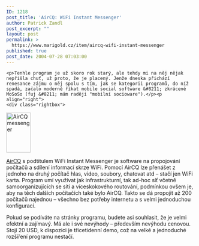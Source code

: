 ```yaml
---
ID: 1218
post_title: 'AirCQ: WiFi Instant Messenger'
author: Patrick Zandl
post_excerpt: ""
layout: post
permalink: >
  https://www.marigold.cz/item/aircq-wifi-instant-messenger
published: true
post_date: 2004-07-28 07:03:00
---
```

	<p>Tenhle program je už skoro rok starý, ale tehdy mi na něj nějak nepřišla chuť, už proto, že je placený. Jenže dneska přichází renesance zájmu o něj spolu s tím, jak se kategorii programů, do níž spadá, začalo moderně říkat mobile social software &#8211; zkráceně MoSoSo (fuj &#8211; mám raději "mobilní socioware").</p><p align="right">
	<div class="rightbox">
<img src="/wp-content/uploads/20040727-aircq.gif" alt="AirCQ messenger" width="65" height="106" />
</div>
<p><a href="http://www.aircq.com/english/index.html">AirCQ</a> s podtitulem WiFi Instant Messenger je software na propojování počítačů a sdílení informací skrze WiFi. Pomocí AirCQ lze přenášet z jednoho na druhý počítač hlas, video, soubory, chatovat atd &#8211; stačí jen WiFi karta. Program umí využívat jak infrastrukturní, tak ad-hoc síť včetně samoorganizujících se sítí a víceskokového routování, podmínkou ovšem je, aby na těch dalších počítačích také bylo AirCQ. Takto se dá propojit až 200 počítačů najednou &#8211; všechno bez potřeby internetu a s velmi jednoduchou konfigurací. </p><p>Pokud se podíváte na stránky programu, budete asi souhlasit, že je velmi efektní a zajímavý. Má ale i své nevýhody &#8211; především nevýhodu cenovou. Stojí 20 USD, k dispozici je třicetidenní demo, což na velké a jednoduché rozšíření programu nestačí. </p>